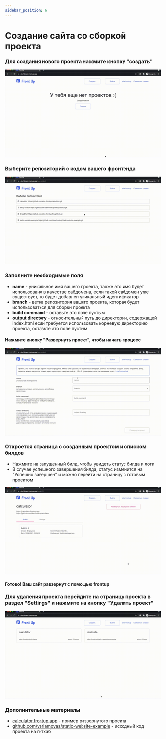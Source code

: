 ```yaml
---
sidebar_position: 6
---
```


# Создание сайта со сборкой проекта

### Для создания нового проекта нажмите кнопку "создать"

![](../../static/img/tutorial/WITHBUILD/press_create_button.gif)

### Выберите репозиторий с кодом вашего фронтенда

![](../../static/img/tutorial/WITHBUILD/choose_repo.gif)

### Заполните необходимые поля

- **name** - уникальное имя вашего проекта, также это имя будет использовано в качестве сабдомена, если такой сабдомен уже существует, то будет добавлен уникальный идентификатор
- **branch** - ветка репозитория вашего проекта, которая будет использоваться для сборки проекта
- **build command** - оставьте это поле пустым
- **output directory** - относительный путь до директории, содержащей index.html
  если требуется использовать корневую директорию проекта, оставьте это поле пустым

#### Нажмите кнопку "Развернуть проект", чтобы начать процесс

![](../../static/img/tutorial/WITHBUILD/fill_fields.gif)

### Откроется страница с созданным проектом и списком билдов

- Нажмите на запущенный билд, чтобы увидеть статус билда и логи
- В случае успешного завершения билда, статус изменится на "Успешно завершен" и можно перейти на страницу с готовым проектом

![](../../static/img/tutorial/WITHBUILD/show_logs.gif)

#### Готово! Ваш сайт равзернут с помощью frontup

### Для удаления проекта перейдите на страницу проекта в раздел "Settings" и нажмите на кнопку "Удалить проект"

![](../../static/img/tutorial/WITHBUILD/delete_project.gif)

### Дополнительные материалы
- [calculator.frontup.app](https://staticsite.frontup.app) - пример развернутого проекта
- [github.com/varlamovas/static-website-example](https://github.com/varlamovas/static-website-example) - исходный код проекта на гитхаб
